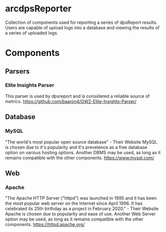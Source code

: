 # arcdpsReporter
Collection of components used for reporting a series of dpsReport results. 
Users are capable of upload logs into a database and viewing the results of a series of uploaded logs. 

# Components
## Parsers
### Elite Insights Parser
This parser is used by dpsreport and is considered a reliable source of metrics. 
https://github.com/baaron4/GW2-Elite-Insights-Parser/
## Database
### MySQL
"The world's most popular open source database" - Their Website
MySQL is chosen due to it's popularity and it's prevelence as a free database option on various hosting options. 
Another DBMS may be used, as long as it remains compatible with the other components. 
https://www.mysql.com/ 
## Web
### Apache
"The Apache HTTP Server ("httpd") was launched in 1995 and it has been the most popular web server on the Internet since April 1996. It has celebrated its 25th birthday as a project in February 2020." - Their Website
Apache is chosen due to popularity and ease of use. 
Another Web Server option may be used, as long as it remains compatible with the other components. 
https://httpd.apache.org/ 